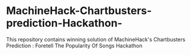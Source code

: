 # MachineHack-Chartbusters-prediction-Hackathon-
This repository contains winning solution of MachineHack's Chartbusters Prediction : Foretell The Popularity Of Songs Hackathon
